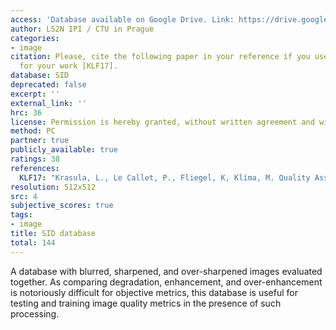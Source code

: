 ```yaml
---
access: 'Database available on Google Drive. Link: https://drive.google.com/file/d/1btjT0QFPfNKTcZyxM8Neqz01eTt_6cX3/view?usp=sharing'
author: LS2N IPI / CTU in Prague
categories:
- image
citation: Please, cite the following paper in your reference if you use this database
  for your work [KLF17].
database: SID
deprecated: false
excerpt: ''
external_link: ''
hrc: 36
license: Permission is hereby granted, without written agreement and without license or royalty fees, to use, copy, modify, and distribute the data provided and its documentation for research purpose only. The data provided may not be commercially distributed. In no event shall the authors or their institutions be liable to any party for direct, indirect, special, incidental, or consequential damages arising out of the use of the data and its documentation. The authors specifically disclaim any warranties. The data provided hereunder is on an "as is" basis and the authors or their institutions have no obligation to provide maintanance, support, updates, enhancements, or modifications.
method: PC
partner: true
publicly_available: true
ratings: 38
references:
  KLF17: "Krasula, L., Le Callet, P., Fliegel, K, Klíma, M. Quality Assessment of Sharpened Images: Challenges, Methodology, and Objective Metrics, IEEE Transactions on Image Processing, vol. 26, no. 3, pp. 1496 - 1508, 2017."
resolution: 512x512
src: 4
subjective_scores: true
tags:
- image
title: SID database
total: 144
---
```


A database with blurred, sharpened, and over-sharpened images evaluated together. As comparing degradation, enhancement, and over-enhancement is notoriously difficult for objective metrics, this database is useful for testing and training image quality metrics in the presence of such processing.
